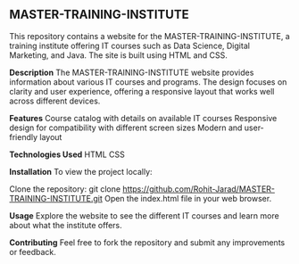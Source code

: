 ## **MASTER-TRAINING-INSTITUTE**

This repository contains a website for the MASTER-TRAINING-INSTITUTE, a training institute offering IT courses such as Data Science, Digital Marketing, and Java. The site is built using HTML and CSS.

**Description**
The MASTER-TRAINING-INSTITUTE website provides information about various IT courses and programs. The design focuses on clarity and user experience, offering a responsive layout that works well across different devices.

**Features**
Course catalog with details on available IT courses
Responsive design for compatibility with different screen sizes
Modern and user-friendly layout

**Technologies Used**
HTML
CSS

**Installation**
To view the project locally:

Clone the repository: git clone https://github.com/Rohit-Jarad/MASTER-TRAINING-INSTITUTE.git
Open the index.html file in your web browser.

**Usage**
Explore the website to see the different IT courses and learn more about what the institute offers.

**Contributing**
Feel free to fork the repository and submit any improvements or feedback.
